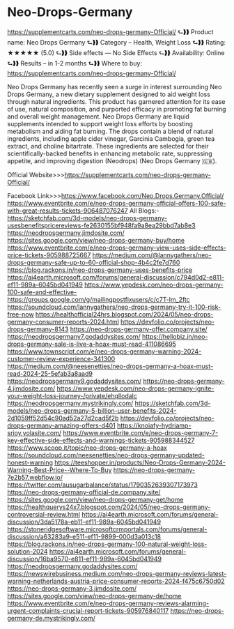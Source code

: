 # Neo-Drops-Germany
https://supplementcarts.com/neo-drops-germany-Official/
⮑❱❱ Product name: Neo Drops Germany
⮑❱❱ Category – Health, Weight Loss
⮑❱❱ Rating: ★★★★★ (5.0)
⮑❱❱ Side effects — No Side Effects
⮑❱❱ Availability: Online
⮑❱❱ Results – in 1-2 months
⮑❱❱ Where to buy: https://supplementcarts.com/neo-drops-germany-Official/




Neo Drops Germany has recently seen a surge in interest surrounding Neo Drops Germany, a new dietary supplement designed to aid weight loss through natural ingredients. This product has garnered attention for its ease of use, natural composition, and purported efficacy in promoting fat burning and overall weight management.
Neo Drops Germany are liquid supplements intended to support weight loss efforts by boosting metabolism and aiding fat burning. The drops contain a blend of natural ingredients, including apple cider vinegar, Garcinia Cambogia, green tea extract, and choline bitartrate. These ingredients are selected for their scientifically-backed benefits in enhancing metabolic rate, suppressing appetite, and improving digestion​ (Neodrops)​​ (Neo Drops Germany 🇬🇧)​.



Official Website>>>https://supplementcarts.com/neo-drops-germany-Official/

Facebook Link>>>https://www.facebook.com/Neo.Drops.Germany.Official/
https://www.eventbrite.com/e/neo-drops-germany-official-offers-100-safe-with-great-results-tickets-906487076247
All Blogs:-
https://sketchfab.com/3d-models/neo-drops-germany-usesbenefitspricereviews-fe2630155bf948fa9a8ea29bbd7ab8e3
https://neodropsgermany.jimdosite.com/
https://sites.google.com/view/neo-drops-germany-buy/home
https://www.eventbrite.com/e/neo-drops-germany-view-uses-side-effects-price-tickets-905988725667
https://medium.com/@lannygathers/neo-drops-germany-safe-up-to-60-official-shop-4b4c2fe7d760
https://blog.rackons.in/neo-drops-germany-uses-benefits-price
https://ai4earth.microsoft.com/forums/general-discussion/c794d0d2-e811-ef11-989a-6045bd041949
https://www.yepdesk.com/neo-drops-germany-100-safe-and-effective-
https://groups.google.com/g/mailingpostfixusers/c/c7T-lm_2ftc
https://soundcloud.com/lannygathers/neo-drops-germany-try-it-100-risk-free-now
https://healthofficial24hrs.blogspot.com/2024/05/neo-drops-germany-consumer-reports-2024.html
https://devfolio.co/projects/neo-drops-germany-8143
https://neo-drops-germany-offer.company.site/
https://neodropsgermany7.godaddysites.com/
https://hellobiz.in/neo-drops-germany-sale-is-live-a-hoax-must-read-411086695
https://www.townscript.com/e/neo-drops-germany-warning-2024-customer-review-experience-341300
https://medium.com/@neesenetties/neo-drops-germany-a-hoax-must-read-2024-25-5efab3a8aad9
https://neodropsgermany9.godaddysites.com/
https://neo-drops-germany-4.jimdosite.com/
https://www.yepdesk.com/neo-drops-germany-ignite-your-weight-loss-journey-/private/ehqllodalc
https://neodropsgermany.mystrikingly.com/
https://sketchfab.com/3d-models/neo-drops-germany-5-billion-user-benefits-2024-2d1059ff52d54c90ad52a27d2cad5f2b
https://devfolio.co/projects/neo-drops-germany-amazing-offers-d401
https://knoiafy-hydriamp-srioy.yolasite.com/
https://www.eventbrite.com/e/neo-drops-germany-7-key-effective-side-effects-and-warnings-tickets-905988344527
https://www.scoop.it/topic/neo-drops-germany-a-hoax
https://soundcloud.com/neesenetties/neo-drops-germany-updated-honest-warning
https://teeshopper.in/products/Neo-Drops-Germany-2024-Warning-Best-Price--Where-To-Buy
https://neo-drops-germany-7e2b57.webflow.io/
https://twitter.com/ausugarbalance/status/1790352639307173973
https://neo-drops-germany-official-de.company.site/
https://sites.google.com/view/neo-drops-germany-get/home
https://healthquerys24x7.blogspot.com/2024/05/neo-drops-germany-controversial-review.html
https://ai4earth.microsoft.com/forums/general-discussion/3da5178a-eb11-ef11-989a-6045bd041949
https://stoneridgesoftware.microsoftcrmportals.com/forums/general-discussion/a63283a9-e511-ef11-9899-000d3a013c18
https://blog.rackons.in/neo-drops-germany-100-natural-weight-loss-solution-2024
https://ai4earth.microsoft.com/forums/general-discussion/16ba9570-e811-ef11-989a-6045bd041949
https://neodropsgermany.godaddysites.com/
https://newswirebusiness.medium.com/neo-drops-germany-reviews-latest-warning-netherlands-austria-price-consumer-reports-2024-f475c6750d02
https://neo-drops-germany-3.jimdosite.com/
https://sites.google.com/view/neo-drops-germany-de/home
https://www.eventbrite.com/e/neo-drops-germany-reviews-alarming-urgent-complaints-crucial-report-tickets-905976840117
https://neo-drops-germany-de.mystrikingly.com/
